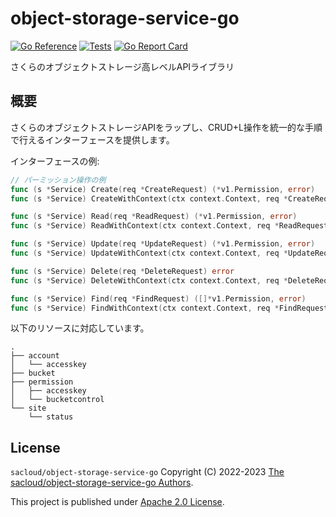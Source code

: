 # object-storage-service-go

[![Go Reference](https://pkg.go.dev/badge/github.com/sacloud/object-storage-service-go.svg)](https://pkg.go.dev/github.com/sacloud/object-storage-service-go)
[![Tests](https://github.com/sacloud/object-storage-service-go/workflows/Tests/badge.svg)](https://github.com/sacloud/object-storage-service-go/actions/workflows/tests.yaml)
[![Go Report Card](https://goreportcard.com/badge/github.com/sacloud/object-storage-service-go)](https://goreportcard.com/report/github.com/sacloud/object-storage-service-go)


さくらのオブジェクトストレージ高レベルAPIライブラリ  

## 概要

さくらのオブジェクトストレージAPIをラップし、CRUD+L操作を統一的な手順で行えるインターフェースを提供します。  

インターフェースの例:
```go
// パーミッション操作の例
func (s *Service) Create(req *CreateRequest) (*v1.Permission, error)
func (s *Service) CreateWithContext(ctx context.Context, req *CreateRequest) (*v1.Permission, error)

func (s *Service) Read(req *ReadRequest) (*v1.Permission, error)
func (s *Service) ReadWithContext(ctx context.Context, req *ReadRequest) (*v1.Permission, error)

func (s *Service) Update(req *UpdateRequest) (*v1.Permission, error)
func (s *Service) UpdateWithContext(ctx context.Context, req *UpdateRequest) (*v1.Permission, error)

func (s *Service) Delete(req *DeleteRequest) error
func (s *Service) DeleteWithContext(ctx context.Context, req *DeleteRequest) error

func (s *Service) Find(req *FindRequest) ([]*v1.Permission, error)
func (s *Service) FindWithContext(ctx context.Context, req *FindRequest) ([]*v1.Permission, error)
```

以下のリソースに対応しています。

```console
.
├── account
│   └── accesskey
├── bucket
├── permission
│   ├── accesskey
│   └── bucketcontrol
└── site
    └── status
```

## License

`sacloud/object-storage-service-go` Copyright (C) 2022-2023 [The sacloud/object-storage-service-go Authors](AUTHORS).

This project is published under [Apache 2.0 License](LICENSE.txt).
